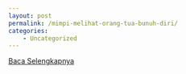 ```yaml
---
layout: post
permalink: /mimpi-melihat-orang-tua-bunuh-diri/
categories:
    - Uncategorized
---
```


[Baca Selengkapnya](/09)